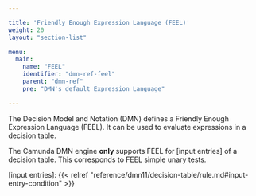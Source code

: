 ```yaml
---

title: 'Friendly Enough Expression Language (FEEL)'
weight: 20
layout: "section-list"

menu:
  main:
    name: "FEEL"
    identifier: "dmn-ref-feel"
    parent: "dmn-ref"
    pre: "DMN's default Expression Language"

---
```


The Decision Model and Notation (DMN) defines a Friendly Enough Expression
Language (FEEL). It can be used to evaluate expressions in a decision table.

The Camunda DMN engine **only** supports FEEL for [input entries] of a
decision table. This corresponds to FEEL simple unary tests.


[input entries]: {{< relref "reference/dmn11/decision-table/rule.md#input-entry-condition" >}}
